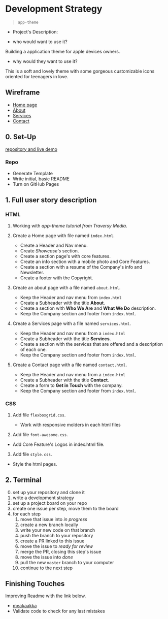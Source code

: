 # Development Strategy

> `app-theme`

- Project's Description:

- who would want to use it?

Building a application theme for apple devices owners.

- why would they want to use it?

This is a soft and lovely theme with some gorgeous customizable icons oriented for teenagers in love.

## Wireframe

- [Home page](https://wireframe.cc/Amd3DJ)
- [About](https://wireframe.cc/kGalXV)
- [Services](https://wireframe.cc/z3znq7)
- [Contact](https://wireframe.cc/T9j2qt)

## 0. Set-Up

[repository and live demo](https://tahminarasoli.github.io/AppTheme/index.html)

### Repo

- Generate Template
- Write initial, basic README
- Turn on GitHub Pages

## 1. Full user story description

### HTML

1. Working with _app-theme tutorial from Traversy Media_.

2. Create a Home page with file named `index.html`.

   - Create a Header and Nav menu.
   - Create _Showcase's_ section.
   - Create a section page's with core features.
   - Create an info section with a mobile photo and Core Features.
   - Create a section with a resume of the Company's info and Newsletter.
   - Create a footer with the Copyright.

3. Create an about page with a file named `about.html`.

   - Keep the Header and nav menu from `index.html`
   - Create a Subheader with the title **About**.
   - Create a section with **Who We Are** and **What We Do** description.
   - Keep the Company section and footer from `index.html`.

4. Create a Services page with a file named `services.html`.

   - Keep the Header and nav menu from a `index.html`
   - Create a Subheader with the title **Services**.
   - Create a section with the services that are offered and a description of each one.
   - Keep the Company section and footer from `index.html`.

5. Create a Contact page with a file named `contact.html`.

   - Keep the Header and nav menu from a `index.html`
   - Create a Subheader with the title **Contact**.
   - Create a form to **Get in Touch** with the company.
   - Keep the Company section and footer from `index.html`.

### CSS

1. Add file `flexboxgrid.css`.

   - Work with responsive molders in each html files

2. Add file `font-awesome.css`.

- Add Core Feature's Logos in index.html file.

3. Add file `style.css`.

- Style the html pages.

## 2. Terminal

0. set up your repository and clone it
1. write a development strategy
2. set up a project board on your repo
3. create one issue per step, move them to the board
4. for each step
   1. move that issue into _in progress_
   2. create a new branch locally
   3. write your new code on that branch
   4. push the branch to your repository
   5. create a PR linked to this issue
   6. move the issue to _ready for review_
   7. merge the PR, closing this step's issue
   8. move the issue into _done_
   9. pull the new `master` branch to your computer
   10. continue to the next step

## Finishing Touches

Improving Readme with the link below.

- [meakaakka](https://medium.com/@meakaakka/a-beginners-guide-to-writing-a-kickass-readme-7ac01da88ab3)
- Validate code to check for any last mistakes
